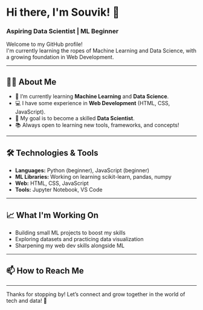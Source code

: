 # Hi there, I'm Souvik! 👋

###  Aspiring Data Scientist | ML Beginner 

Welcome to my GitHub profile!  
I'm currently learning the ropes of Machine Learning and Data Science, with a growing foundation in Web Development.

---

## 👨‍💻 About Me

- 🌱 I’m currently learning **Machine Learning** and **Data Science**.
- 💻 I have some experience in **Web Development** (HTML, CSS, JavaScript).
- 🎯 My goal is to become a skilled **Data Scientist**.
- 📚 Always open to learning new tools, frameworks, and concepts!

---

## 🛠️ Technologies & Tools

- **Languages:** Python (beginner), JavaScript (beginner)
- **ML Libraries:** Working on learning scikit-learn, pandas, numpy
- **Web:** HTML, CSS, JavaScript
- **Tools:** Jupyter Notebook, VS Code

---

## 📈 What I'm Working On

- Building small ML projects to boost my skills
- Exploring datasets and practicing data visualization
- Sharpening my web dev skills alongside ML

---

## 📫 How to Reach Me

<!-- Add your social links here (LinkedIn, Twitter, Email, etc.) -->
<!-- Example:
- [LinkedIn](https://www.linkedin.com/in/yourprofile)
- [Twitter](https://twitter.com/yourhandle)
-->

---

Thanks for stopping by! Let’s connect and grow together in the world of tech and data! 🚀
